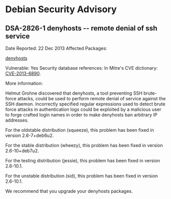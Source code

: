 
Debian Security Advisory
========================


DSA-2826-1 denyhosts -- remote denial of ssh service
----------------------------------------------------



Date Reported:
22 Dec 2013
Affected Packages:

[denyhosts](https://packages.debian.org/src:denyhosts)

Vulnerable:
Yes
Security database references:
In Mitre's CVE dictionary: [CVE-2013-6890](https://security-tracker.debian.org/tracker/CVE-2013-6890).  

More information:

Helmut Grohne discovered that denyhosts, a tool preventing SSH
brute-force attacks, could be used to perform remote denial of service
against the SSH daemon. Incorrectly specified regular expressions used
to detect brute force attacks in authentication logs could be exploited
by a malicious user to forge crafted login names in order to make
denyhosts ban arbitrary IP addresses.


For the oldstable distribution (squeeze), this problem has been fixed in
version 2.6-7+deb6u2.


For the stable distribution (wheezy), this problem has been fixed in
version 2.6-10+deb7u2.


For the testing distribution (jessie), this problem has been fixed in
version 2.6-10.1.


For the unstable distribution (sid), this problem has been fixed in
version 2.6-10.1.


We recommend that you upgrade your denyhosts packages.





